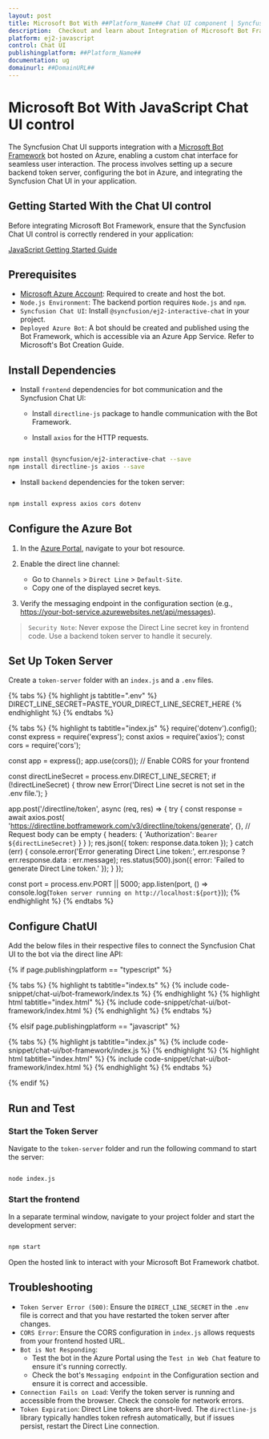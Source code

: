 ```yaml
---
layout: post
title: Microsoft Bot With ##Platform_Name## Chat UI component | Syncfusion
description:  Checkout and learn about Integration of Microsoft Bot Framework With ##Platform_Name## Chat UI component of Syncfusion Essential JS 2 and more details.
platform: ej2-javascript
control: Chat UI
publishingplatform: ##Platform_Name##
documentation: ug
domainurl: ##DomainURL##
---
```


# Microsoft Bot With JavaScript Chat UI control

The Syncfusion Chat UI supports integration with a [Microsoft Bot Framework](https://learn.microsoft.com/en-us/azure/bot-service/bot-builder-basics?view=azure-bot-service-4.0) bot hosted on Azure, enabling a custom chat interface for seamless user interaction. The process involves setting up a secure backend token server, configuring the bot in Azure, and integrating the Syncfusion Chat UI in your application.

## Getting Started With the Chat UI control

Before integrating Microsoft Bot Framework, ensure that the Syncfusion Chat UI control is correctly rendered in your application:

[JavaScript Getting Started Guide](../getting-started)

## Prerequisites

* [Microsoft Azure Account](https://portal.azure.com/#home): Required to create and host the bot.
* `Node.js Environment`: The backend portion requires `Node.js` and `npm`.
* `Syncfusion Chat UI`: Install `@syncfusion/ej2-interactive-chat` in your  project.
* `Deployed Azure Bot`: A bot should be created and published using the Bot Framework, which is accessible via an Azure App Service. Refer to Microsoft's Bot Creation Guide.

## Install Dependencies

* Install `frontend` dependencies for bot communication and the Syncfusion Chat UI:

    * Install `directline-js` package to handle communication with the Bot Framework.

    * Install `axios` for the HTTP requests.

```bash

npm install @syncfusion/ej2-interactive-chat --save
npm install directline-js axios --save

```

* Install `backend` dependencies for the token server:

```bash

npm install express axios cors dotenv

```

## Configure the Azure Bot

1. In the [Azure Portal](https://portal.azure.com/#home), navigate to your bot resource.

2. Enable the direct line channel:
    * Go to `Channels` > `Direct Line` > `Default-Site`.
    * Copy one of the displayed secret keys.

3. Verify the messaging endpoint in the configuration section (e.g., https://your-bot-service.azurewebsites.net/api/messages).

> `Security Note`: Never expose the Direct Line secret key in frontend code. Use a backend token server to handle it securely.

##  Set Up Token Server

Create a `token-server` folder with an `index.js` and a `.env` files.

{% tabs %}
{% highlight js tabtitle=".env" %}
DIRECT_LINE_SECRET=PASTE_YOUR_DIRECT_LINE_SECRET_HERE
{% endhighlight %}
{% endtabs %}

{% tabs %}
{% highlight ts tabtitle="index.js" %}
require('dotenv').config();
const express = require('express');
const axios = require('axios');
const cors = require('cors');

const app = express();
app.use(cors()); // Enable CORS for your frontend

const directLineSecret = process.env.DIRECT_LINE_SECRET;
if (!directLineSecret) {
    throw new Error('Direct Line secret is not set in the .env file.');
}

app.post('/directline/token', async (req, res) => {
    try {
        const response = await axios.post(
            'https://directline.botframework.com/v3/directline/tokens/generate',
            {}, // Request body can be empty
            {
                headers: {
                    'Authorization': `Bearer ${directLineSecret}`
                }
            }
        );
        res.json({ token: response.data.token });
    } catch (err) {
        console.error('Error generating Direct Line token:', err.response ? err.response.data : err.message);
        res.status(500).json({ error: 'Failed to generate Direct Line token.' });
    }
});

const port = process.env.PORT || 5000;
app.listen(port, () => console.log(`Token server running on http://localhost:${port}`));
{% endhighlight %}
{% endtabs %}

## Configure ChatUI

Add the below files in their respective files to connect the Syncfusion Chat UI to the bot via the direct line API:

{% if page.publishingplatform == "typescript" %}

{% tabs %}
{% highlight ts tabtitle="index.ts" %}
{% include code-snippet/chat-ui/bot-framework/index.ts %}
{% endhighlight %}
{% highlight html tabtitle="index.html" %}
{% include code-snippet/chat-ui/bot-framework/index.html %}
{% endhighlight %}
{% endtabs %}       

{% elsif page.publishingplatform == "javascript" %}

{% tabs %}
{% highlight js tabtitle="index.js" %}
{% include code-snippet/chat-ui/bot-framework/index.js %}
{% endhighlight %}
{% highlight html tabtitle="index.html" %}
{% include code-snippet/chat-ui/bot-framework/index.html %}
{% endhighlight %}
{% endtabs %}

{% endif %}

## Run and Test

### Start the Token Server

Navigate to the `token-server` folder and run the following command to start the server:

```bash

node index.js

```

### Start the frontend

In a separate terminal window, navigate to your project folder and start the development server:

```bash

npm start

```
Open the hosted link to interact with your Microsoft Bot Framework chatbot.

## Troubleshooting

* `Token Server Error (500)`: Ensure the `DIRECT_LINE_SECRET` in the `.env` file is correct and that you have restarted the token server after changes.
* `CORS Error`: Ensure the CORS configuration in `index.js` allows requests from your frontend hosted URL.
* `Bot is Not Responding`:
  - Test the bot in the Azure Portal using the `Test in Web Chat` feature to ensure it's running correctly.
  - Check the bot's `Messaging endpoint` in the Configuration section and ensure it is correct and accessible.
* `Connection Fails on Load`: Verify the token server is running and accessible from the browser. Check the console for network errors.
* `Token Expiration`: Direct Line tokens are short-lived. The `directline-js` library typically handles token refresh automatically, but if issues persist, restart the Direct Line connection.
